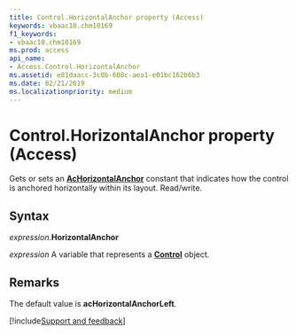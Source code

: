 ```yaml
---
title: Control.HorizontalAnchor property (Access)
keywords: vbaac10.chm10169
f1_keywords:
- vbaac10.chm10169
ms.prod: access
api_name:
- Access.Control.HorizontalAnchor
ms.assetid: e81daacc-3c0b-608c-aea1-e01bc162b6b3
ms.date: 02/21/2019
ms.localizationpriority: medium
---
```



# Control.HorizontalAnchor property (Access)

Gets or sets an **[AcHorizontalAnchor](Access.AcHorizontalAnchor.md)** constant that indicates how the control is anchored horizontally within its layout. Read/write.


## Syntax

_expression_.**HorizontalAnchor**

_expression_ A variable that represents a **[Control](Access.Control.md)** object.


## Remarks

The default value is **acHorizontalAnchorLeft**.


[!include[Support and feedback](~/includes/feedback-boilerplate.md)]